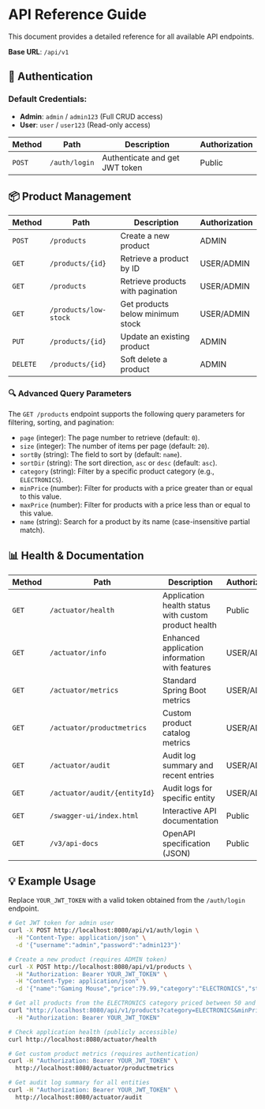 # API Reference Guide

This document provides a detailed reference for all available API endpoints.

**Base URL**: `/api/v1`

## 🔐 Authentication

### Default Credentials:
- **Admin**: `admin` / `admin123` (Full CRUD access)
- **User**: `user` / `user123` (Read-only access)

| Method | Path                    | Description                      | Authorization |
|--------|-------------------------|----------------------------------|---------------|
| `POST` | `/auth/login`    | Authenticate and get JWT token   | Public        |

## 📦 Product Management
| Method | Path                           | Description                           | Authorization |
|--------|--------------------------------|---------------------------------------|---------------|
| `POST` | `/products`             | Create a new product                  | ADMIN         |
| `GET`  | `/products/{id}`        | Retrieve a product by ID              | USER/ADMIN    |
| `GET`  | `/products`             | Retrieve products with pagination     | USER/ADMIN    |
| `GET`  | `/products/low-stock`   | Get products below minimum stock      | USER/ADMIN    |
| `PUT`  | `/products/{id}`        | Update an existing product            | ADMIN         |
| `DELETE`| `/products/{id}`       | Soft delete a product                 | ADMIN         |

### 🔍 Advanced Query Parameters
The `GET /products` endpoint supports the following query parameters for filtering, sorting, and pagination:

- `page` (integer): The page number to retrieve (default: `0`).
- `size` (integer): The number of items per page (default: `20`).
- `sortBy` (string): The field to sort by (default: `name`).
- `sortDir` (string): The sort direction, `asc` or `desc` (default: `asc`).
- `category` (string): Filter by a specific product category (e.g., `ELECTRONICS`).
- `minPrice` (number): Filter for products with a price greater than or equal to this value.
- `maxPrice` (number): Filter for products with a price less than or equal to this value.
- `name` (string): Search for a product by its name (case-insensitive partial match).

## 📊 Health & Documentation  
| Method | Path                           | Description                           | Authorization |
|--------|--------------------------------|---------------------------------------|---------------|
| `GET`  | `/actuator/health`             | Application health status with custom product health | Public |
| `GET`  | `/actuator/info`               | Enhanced application information with features | USER/ADMIN |
| `GET`  | `/actuator/metrics`            | Standard Spring Boot metrics          | USER/ADMIN |
| `GET`  | `/actuator/productmetrics`     | Custom product catalog metrics        | USER/ADMIN |
| `GET`  | `/actuator/audit`              | Audit log summary and recent entries  | USER/ADMIN |
| `GET`  | `/actuator/audit/{entityId}`   | Audit logs for specific entity        | USER/ADMIN |
| `GET`  | `/swagger-ui/index.html`       | Interactive API documentation         | Public |
| `GET`  | `/v3/api-docs`                 | OpenAPI specification (JSON)         | Public |

## 💡 Example Usage

Replace `YOUR_JWT_TOKEN` with a valid token obtained from the `/auth/login` endpoint.

```bash
# Get JWT token for admin user
curl -X POST http://localhost:8080/api/v1/auth/login \
  -H "Content-Type: application/json" \
  -d '{"username":"admin","password":"admin123"}'

# Create a new product (requires ADMIN token)
curl -X POST http://localhost:8080/api/v1/products \
  -H "Authorization: Bearer YOUR_JWT_TOKEN" \
  -H "Content-Type: application/json" \
  -d '{"name":"Gaming Mouse","price":79.99,"category":"ELECTRONICS","stockQuantity":150, "minStockLevel":20}'

# Get all products from the ELECTRONICS category priced between 50 and 100
curl "http://localhost:8080/api/v1/products?category=ELECTRONICS&minPrice=50&maxPrice=100" \
  -H "Authorization: Bearer YOUR_JWT_TOKEN"

# Check application health (publicly accessible)
curl http://localhost:8080/actuator/health

# Get custom product metrics (requires authentication)
curl -H "Authorization: Bearer YOUR_JWT_TOKEN" \
  http://localhost:8080/actuator/productmetrics

# Get audit log summary for all entities
curl -H "Authorization: Bearer YOUR_JWT_TOKEN" \
  http://localhost:8080/actuator/audit
```